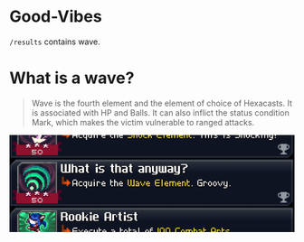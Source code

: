 # Good-Vibes
`/results` contains wave.

# What is a wave?
> Wave is the fourth element and the element of choice of Hexacasts. It is associated with HP and Balls. It can also inflict the status condition Mark, which makes the victim vulnerable to ranged attacks. 

![whatisawave](55.jpg)

